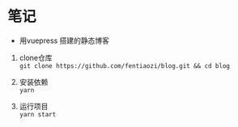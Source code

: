 # 笔记
- 用vuepress 搭建的静态博客

1. clone仓库  
`git clone https://github.com/fentiaozi/blog.git && cd blog`

2. 安装依赖  
`yarn`
   
3. 运行项目  
`yarn start`


